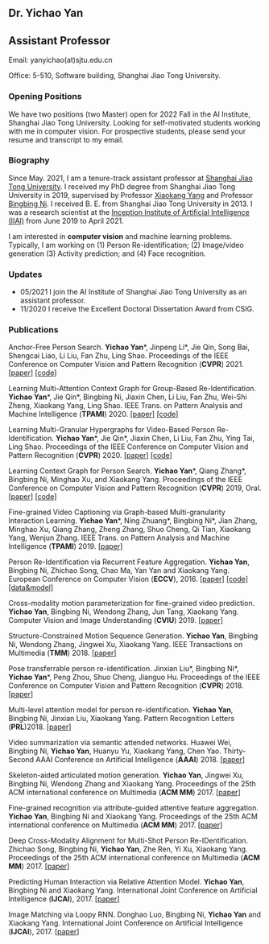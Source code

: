 ## Dr. Yichao Yan

## Assistant Professor

Email: yanyichao(at)sjtu.edu.cn

Office: 5-510, Software building, Shanghai Jiao Tong University.


### Opening Positions
We have two positions (two Master) open for 2022 Fall in the AI Institute, Shanghai Jiao Tong University. Looking for self-motivated students working with me in computer vision. For prospective students, please send your resume and transcript to my email.


### Biography

Since May. 2021, I am a tenure-track assistant professor at [Shanghai Jiao Tong University](http://www.sjtu.edu.cn). I received my PhD degree from Shanghai Jiao Tong University in 2019, supervised by Professor [Xiaokang Yang](https://scholar.google.com/citations?user=yDEavdMAAAAJ&hl=en) and Professor [Bingbing Ni](https://sites.google.com/site/bingbingni1983/). I received B. E. from Shanghai Jiao Tong University in 2013. I was a research scientist at the [Inception Institute of Artificial Intelligence (IIAI)](https://www.inceptioniai.org/) from June 2019 to April 2021.

I am interested in **computer vision** and machine learning problems. Typically, I am working on (1) Person Re-identification;  (2) Image/video generation (3) Activity prediction; and (4) Face recognition.


### Updates

- 05/2021  I join the AI Institute of Shanghai Jiao Tong University as an assistant professor.
- 11/2020  I receive the Excellent Doctoral Dissertation Award from CSIG.



### Publications
Anchor-Free Person Search.  **Yichao Yan**\*, Jinpeng Li\*, Jie Qin, Song Bai, Shengcai Liao, Li Liu, Fan Zhu, Ling Shao.  Proceedings of the IEEE Conference on Computer Vision and Pattern Recognition (**CVPR**) 2021. [[paper]](https://arxiv.org/abs/2103.11617) [[code]](https://github.com/daodaofr/AlignPS)



Learning Multi-Attention Context Graph for Group-Based Re-Identification.  **Yichao Yan**\*, Jie Qin\*, Bingbing Ni, Jiaxin Chen, Li Liu, Fan Zhu, Wei-Shi Zheng, Xiaokang Yang, Ling Shao.  IEEE Trans. on Pattern Analysis and Machine Intelligence (**TPAMI**) 2020. [[paper]](https://arxiv.org/abs/2104.14236)  [[code]](https://github.com/daodaofr/group_reid)



Learning Multi-Granular Hypergraphs for Video-Based Person Re-Identification.  **Yichao Yan**\*, Jie Qin\*, Jiaxin Chen, Li Liu, Fan Zhu, Ying Tai, Ling Shao.  Proceedings of the IEEE Conference on Computer Vision and Pattern Recognition (**CVPR**) 2020. [[paper]](https://openaccess.thecvf.com/content_CVPR_2020/papers/Yan_Learning_Multi-Granular_Hypergraphs_for_Video-Based_Person_Re-Identification_CVPR_2020_paper.pdf)  [[code]](https://github.com/daodaofr/hypergraph_reid)



Learning Context Graph for Person Search.  **Yichao Yan**\*, Qiang Zhang\*, Bingbing Ni, Minghao Xu, and Xiaokang Yang. Proceedings of the IEEE Conference on Computer Vision and Pattern Recognition (**CVPR**) 2019, Oral. [[paper]](https://arxiv.org/abs/1904.01830)  [[code]](https://github.com/sjtuzq/person_search_gcn)



Fine-grained Video Captioning via Graph-based Multi-granularity Interaction Learning.  **Yichao Yan**\*, Ning Zhuang\*, Bingbing Ni\*, Jian Zhang, Minghao Xu, Qiang Zhang, Zheng Zhang, Shuo Cheng, Qi Tian, Xiaokang Yang, Wenjun Zhang. IEEE Trans. on Pattern Analysis and Machine Intelligence (**TPAMI**) 2019. [[paper]](https://ieeexplore.ieee.org/document/8865609)



Person Re-Identification via Recurrent Feature Aggregation.  **Yichao Yan**, Bingbing Ni, Zhichao Song, Chao Ma, Yan Yan and Xiaokang Yang. European Conference on Computer Vision (**ECCV**), 2016. [[paper]](https://drive.google.com/open?id=0ByS8YXR7ycXHU1ZwSXNPWUNtNFU) [[code]](https://github.com/daodaofr/caffe-re-id) [[data&model]](https://drive.google.com/open?id=0ByS8YXR7ycXHMGtJSkRLQUVlcmM)



Cross-modality motion parameterization for fine-grained video prediction.  **Yichao Yan**, Bingbing Ni, Wendong Zhang, Jun Tang, Xiaokang Yang. Computer Vision and Image Understanding (**CVIU**) 2019. [[paper]](https://www.sciencedirect.com/science/article/abs/pii/S1077314219300426) 



Structure-Constrained Motion Sequence Generation.  **Yichao Yan**, Bingbing Ni, Wendong Zhang, Jingwei Xu, Xiaokang Yang. IEEE Transactions on Multimedia (**TMM**) 2018. [[paper]](https://ieeexplore.ieee.org/abstract/document/8565937)



Pose transferrable person re-identification.  Jinxian Liu\*, Bingbing Ni\*, **Yichao Yan**\*, Peng Zhou, Shuo Cheng, Jianguo Hu.  Proceedings of the IEEE Conference on Computer Vision and Pattern Recognition (**CVPR**) 2018. [[paper]](http://openaccess.thecvf.com/content_cvpr_2018/html/Liu_Pose_Transferrable_Person_CVPR_2018_paper.html)



Multi-level attention model for person re-identification.  **Yichao Yan**, Bingbing Ni, Jinxian Liu, Xiaokang Yang. Pattern Recognition Letters (**PRL**)2018. [[paper]](https://www.sciencedirect.com/science/article/abs/pii/S0167865518304562)



Video summarization via semantic attended networks.  Huawei Wei, Bingbing Ni, **Yichao Yan**, Huanyu Yu, Xiaokang Yang, Chen Yao.  Thirty-Second AAAI Conference on Artificial Intelligence  (**AAAI**) 2018. [[paper]](https://www.aaai.org/ocs/index.php/AAAI/AAAI18/paper/view/16581/15690)



Skeleton-aided articulated motion generation.  **Yichao Yan**, Jingwei Xu, Bingbing Ni, Wendong Zhang and Xiaokang Yang. Proceedings of the 25th ACM international conference on Multimedia (**ACM MM**) 2017. [[paper]](https://arxiv.org/abs/1707.01058)



Fine-grained recognition via attribute-guided attentive feature aggregation.  **Yichao Yan**, Bingbing Ni and Xiaokang Yang.  Proceedings of the 25th ACM international conference on Multimedia (**ACM MM**) 2017. [[paper]](https://dl.acm.org/citation.cfm?id=3123358)



Deep Cross-Modality Alignment for Multi-Shot Person Re-IDentification.  Zhichao Song, Bingbing Ni, **Yichao Yan**, Zhe Ren, Yi Xu, Xiaokang Yang.  Proceedings of the 25th ACM international conference on Multimedia (**ACM MM**) 2017. [[paper]](https://dl.acm.org/citation.cfm?id=3123324)



Predicting Human Interaction via Relative Attention Model.  **Yichao Yan**, Bingbing Ni and Xiaokang Yang.  International Joint Conference on Artificial Intelligence (**IJCAI**), 2017. [[paper]](https://arxiv.org/pdf/1705.09467.pdf)



Image Matching via Loopy RNN.  Donghao Luo, Bingbing Ni, **Yichao Yan** and Xiaokang Yang.  International Joint Conference on Artificial Intelligence (**IJCAI**), 2017. [[paper]](https://arxiv.org/abs/1706.03190)


